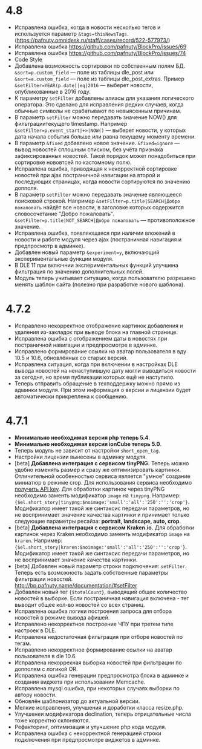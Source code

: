 # 4.8
- Исправлена ошибка, когда в новости несколько тегов и используется параметр `&tags=thisNewsTags`. (https://pafnuty.omnidesk.ru/staff/cases/record/522-577973/)
- Исправлена ошибка https://github.com/pafnuty/BlockPro/issues/69
- Исправлена ошибка https://github.com/pafnuty/BlockPro/issues/74
- Code Style
- Добавлена возможность сортировки по собственным полям БД. `&sort=p.custom_field` — поле из таблицы dle_post или `&sort=e.custom_field` —  поле из таблицы dle_post_extras. Пример `&setFilter=YEAR(p.date)|eq|2016` — выберет новости, опубликованные в 2016 году.
- К параметру `setFilter` добавлены алиасы для указания логического оператора. Это сделано для исправления редких случаев, когда обычные символы не срабатывают по невыясенным причинам.
- В параметр `setFilter` можно передавать значение NOW() для фильтрациитекущего timestamp. Например `&setFilter=p.event_start|+>|NOW()` — выберет новости, у которых дата начала события больше или равна текущему моменту времени.
- В параметр `&fixed` добавлено новое значение. `&fixed=ignore` — вывод новостей сплошным списком, без учёта признака зафиксированных новостей. Такой порядок может понадобиться при сортировке нововтсей по кастомному полю.
- Исправлена ошибка, приводящая к некорректной сортировке новостей при ajax постраничной навигации на второй и последующих страницах, когда новости сортируются по значению допполя.
- В параметр `setFilter` можно передавать значение являющееся поисковой строкой. Например `&setFilter=p.title|SEARCH|Добро пожаловать` найдёт все новости, в заголовке которых содержится словосочетание "Добро пожаловать". `&setFilter=p.title|NOT_SEARCH|Добро пожаловать` — противоположное значение.
- Исправлена ошибка, появляющаяся при наличии вложений в новости и работе модуля через ajax (постраничная навигация и предпросмотр в админке).
- Добавлен новый параметр `&experiment=y`, включающий экспериментальные функции модуля.
- В DLE 11 при включнии экспериментальных функций улучшена фильтрация по значению дополнительных полей.
- Модуль теперь учитывает ситуацию, когда пользователю разрешено менять шаблон сайта (полезно при разработке нового шаблона).

# 4.7.2
- Исправлено некорректное отображение картинок добавления и удаления из-закладок при выводе блока на главной странице.
- Исправлена ошибка с отображением даты в новостях при постраничной навигации и предпросмотре в админке.
- Исправлено формирование ссылки на аватар пользователя в вду 10.5 и 10.6, обновлённых со старых версий.
- Исправлена ситуация, когда при включении в настройках DLE вывода новостей на ненаступившую дату могли выводиться новости за сегодня, но время публикации которых ещё не наступило.
- Теперь отправить обращение в техподдержку можно прямо из админки модуля. При этом информация о версии и лицензии будет автоматически прикреплена к сообщению.

# 4.7.1
- **Минимально необходимая версия php теперь 5.4**.
- **Минимально необходимая версия ionCube теперь 5.0**.
- Теперь модуль не зависит от настройки `short_open_tag`.
- Настройки лицензии вынесены в админку модуля.
- [beta] **Добавлена интеграция с сервисом tinyPNG.** Теперь можно удобно изменять размер и сразу же оптимизировать картинки. Отличительной особенностью сервиса является "умное" создание миниатюр в режиме crop. Для использования сервиса необходимо [получить API key](https://tinypng.com/developers). Для обработки картинок через tinyPNG необходимо заменть модификатор `image` на `tinypng`. Например: `{$el.short_story|tinypng:$noimage:'small':'all':'250':'':'crop'}`. Модификатор имеет такой же синтаксис передачи параметров, но не воспринимает значение качества картинки и принимает только следующие параметры ресайза: **portrait, landscape, auto, crop**.
- [beta] **Добавлена интеграция с сервисом Kraken.io.** Для обработки картинок через Kraken необходимо заменть модификатор `image` на `kraren`. Например: `{$el.short_story|kraren:$noimage:'small':'all':'250':'':'crop'}`. Модификатор имеет такой же синтаксис передачи параметров, но не воспринимает значение качества картинки.
- [beta] Добавлен новый параметр строки подключения: `setFilter`. Теперь есть возможность задать собственные параметры фильтрации новостей. http://bp.pafnuty.name/documentation/#setFilter
- Добавлен новый тег `{$totalCount}`, выводящий общее количество новостей в выборке. Если постраничная навигация включена - тег выводит общее кол-во новостей co всех страниц.
- Исправлена ошибка логики построения запроса для отбора новостей в режиме вывода афишей.
- Исправлено некорректное построение ЧПУ при третем типе настроек в DLE.
- Исправлена недостаточная фильтрация при отборе новостей по тегам.
- Исправлено некорректное формирование ссылки на аватар пользователя в dle 10.6.
- Исправлена некоррекная выборка новостей при фильтрации по допполям с логикой OR.
- Исправлена ошибка генерации предпросмотра блока в админке и создания виджета при использовании Memcache.
- Исправлена mysql ошибка, при некоторых случаях выборки по автору новости.
- Обновлён шаблонизатор до актуальной версии.
- Мелкие исправления, улучшения и доработки класса resize.php.
- Улучшенеи модификатора declination, теперь отрицательные числа тоже корректно склоняются.
- Рефакторинг, оптимизация и улучшение php кода модуля.
- Исправлена ошибка с некорректной генерацией строки подключения при предпросмотре виджетов в админке.